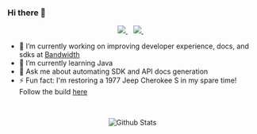 ### Hi there 👋

<p align="center">
  <a href="https://www.linkedin.com/in/ajrice6713/">
    <img src="https://img.shields.io/badge/linkedin-%230077B5.svg?&style=for-the-badge&logo=linkedin&logoColor=white" />
  </a>&nbsp;&nbsp;
  <a href="https://instagram.com/ajrice6713">
    <img src="https://img.shields.io/badge/instagram-%23E4405F.svg?&style=for-the-badge&logo=instagram&logoColor=white" />        
  </a>&nbsp;&nbsp;
</p>


- 🔭 I’m currently working on improving developer experience, docs, and sdks at [Bandwidth](https://github.com/Bandwidth/)
- 🌱 I’m currently learning Java
- 💬 Ask me about automating SDK and API docs generation
- ⚡ Fun fact: I'm restoring a 1977 Jeep Cherokee S in my spare time! Follow the build [here](https://instagram.com/yona_cherokee)

<br>
<p align="center">
<img alt="Github Stats" src="https://github-readme-stats.vercel.app/api?username=ajrice6713&show_icons=true&count_private=true&bg_color=30,e96443,904e95&title_color=fff&text_color=fff&icon_color=79ff97&custom_title=Github Stats">
</p>
